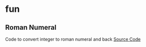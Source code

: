 # fun

## Roman Numeral 
Code to convert integer to roman numeral and back
[Source Code](src/main/java/RomanNumeral.java)

